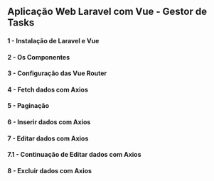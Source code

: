 ## Aplicação Web Laravel com Vue - Gestor de Tasks

#### 1 - Instalação de Laravel e Vue 
#### 2 - Os Componentes 
#### 3 - Configuração das Vue Router
#### 4 - Fetch dados com Axios
#### 5 - Paginação
#### 6 - Inserir dados com Axios
#### 7 - Editar dados com Axios
#### 7.1 - Continuação de Editar dados com Axios
#### 8 - Excluir dados com Axios

